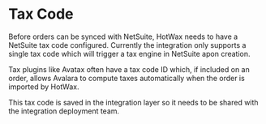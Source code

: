 # Tax Code

Before orders can be synced with NetSuite, HotWax needs to have a NetSuite tax code configured. Currently the integration only supports a single tax code which will trigger a tax engine in NetSuite apon creation.

Tax plugins like Avatax often have a tax code ID which, if included on an order, allows Avalara to compute taxes automatically when the order is imported by HotWax.

This tax code is saved in the integration layer so it needs to be shared with the integration deployment team.